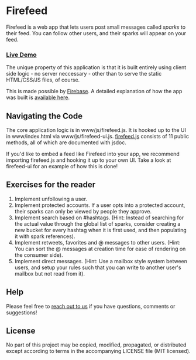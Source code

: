 Firefeed
========
Firefeed is a web app that lets users post small messages called *sparks* to
their feed. You can follow other users, and their sparks will appear on your
feed.

### [Live Demo](http://firefeed.io)

The unique property of this application is that it is built entirely using
client side logic - no server neccessary - other than to serve the static
HTML/CSS/JS files, of course.

This is made possible by [Firebase](http://firebase.com/). A detailed explanation
of how the app was built is [available here](http://firefeed.io/about.html).

Navigating the Code
-------------------
The core application logic is in www/js/firefeed.js. It is hooked up to the
UI in www/index.html via www/js/firefeed-ui.js.
[firefeed.js](http://github.com/firebase/firefeed/blob/master/firefeed.js) consists of 11
public methods, all of which are documented with jsdoc.

If you'd like to embed a feed like Firefeed into your app, we recommend
importing firefeed.js and hooking it up to your own UI. Take a look at
firefeed-ui for an example of how this is done!

Exercises for the reader
------------------------
1. Implement unfollowing a user.
2. Implement protected accounts. If a user opts into a protected account, their
sparks can only be viewed by people they approve.
3. Implement search based on #hashtags. (Hint: Instead of searching for the
actual value through the global list of sparks, consider creating a new bucket
for every hashtag when it is first used, and then populating it with spark
references).
4. Implement retweets, favorites and @ messages to other users. (Hint: You can sort
the @ messages at creation time for ease of rendering on the consumer side).
5. Implement direct messages. (Hint: Use a mailbox style system between users, and
setup your rules such that you can write to another user's mailbox but not read
from it).

Help
----

Please feel free to [reach out to us](https://groups.google.com/group/firebase-talk)
if you have questions, comments or suggestions!

License
-------
No part of this project may be copied, modified, propagated, or distributed
except according to terms in the accompanying LICENSE file (MIT licensed).
